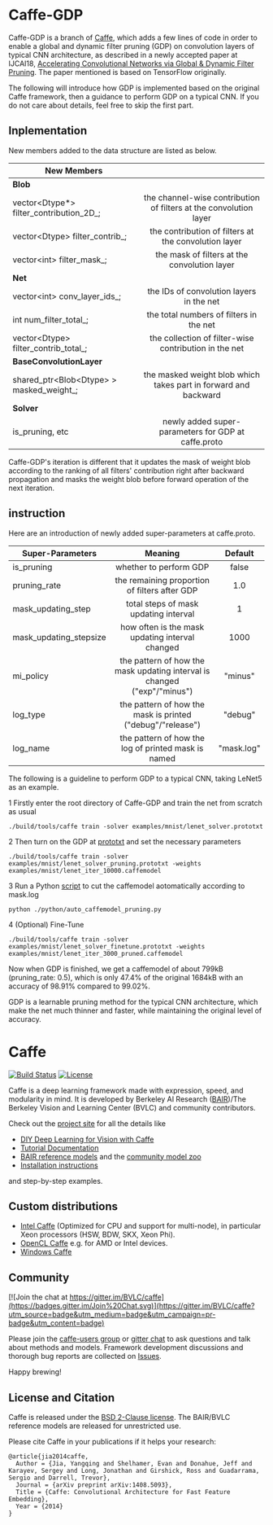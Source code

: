 # Caffe-GDP
Caffe-GDP is a branch of [Caffe](https://github.com/BVLC/caffe), which adds a few lines of code in order to enable a global and dynamic filter pruning (GDP) on convolution layers of typical CNN architecture, as described in a newly accepted paper at IJCAI18, [Accelerating Convolutional Networks via Global & Dynamic Filter Pruning](https://www.ijcai.org/proceedings/2018/0336.pdf). The paper mentioned is based on TensorFlow originally. 

The following will introduce how GDP is implemented based on the original Caffe framework, then a guidance to perform GDP on a typical CNN. If you do not care about details, feel free to skip the first part.

## Inplementation

New members added to the data structure are listed as below.

|**New Members** | |
|---| :---: |
|**Blob**| |
|vector<Dtype*> filter_contribution_2D_; |the channel-wise contribution of filters at the convolution layer |
|vector\<Dtype\> filter_contrib_; |the contribution of filters at the convolution layer |
|vector\<int\> filter_mask_; |the mask of filters at the convolution layer |
|**Net** | |
|vector\<int\> conv_layer_ids_; |the IDs of convolution layers in the net |
|int num_filter_total_; | the total numbers of filters in the net |
|vector\<Dtype\> filter_contrib_total_; | the collection of filter-wise contribution in the net |
|**BaseConvolutionLayer** | |
|shared_ptr\<Blob\<Dtype\> \> masked_weight_; |the masked weight blob which takes part in forward and backward |
|**Solver** | |
|is_pruning, etc| newly added super-parameters for GDP at caffe.proto|
 
Caffe-GDP's iteration is different that it updates the mask of weight blob according to the ranking of all filters' contribution right after backward propagation and masks the weight blob before forward operation of the next iteration.

## instruction

Here are an introduction of newly added super-parameters at caffe.proto.

|**Super-Parameters** | Meaning| Default|
|---| :---: | :---: |
|is_pruning |whether to perform GDP |false |
|pruning_rate |the remaining proportion of filters after GDP |1.0 |
|mask_updating_step | total steps of mask updating interval| 1|
|mask_updating_stepsize | how often is the mask updating interval changed| 1000|
|mi_policy | the pattern of how the mask updating interval is changed ("exp"/"minus") | "minus"|
|log_type | the pattern of how the mask is printed ("debug"/"release") | "debug"|
|log_name | the pattern of how the log of printed mask is named| "mask.log"|

The following is a guideline to perform GDP to a typical CNN, taking LeNet5 as an example.

1 Firstly enter the root directory of Caffe-GDP and train the net from scratch as usual

`./build/tools/caffe train -solver examples/mnist/lenet_solver.prototxt`

2 Then turn on the GDP at [prototxt](https://github.com/wozhouh/caffe-gdp/blob/master/examples/mnist/lenet_solver_pruning.prototxt) and set the necessary parameters

`./build/tools/caffe train -solver examples/mnist/lenet_solver_pruning.prototxt -weights examples/mnist/lenet_iter_10000.caffemodel`
 
3 Run a Python [script](https://github.com/wozhouh/caffe-gdp/blob/master/python/caffemodel_channel_pruning.py) to cut the caffemodel aotomatically according to mask.log

`python ./python/auto_caffemodel_pruning.py`

4 (Optional) Fine-Tune

`./build/tools/caffe train -solver examples/mnist/lenet_solver_finetune.prototxt -weights examples/mnist/lenet_iter_3000_pruned.caffemodel`

Now when GDP is finished, we get a caffemodel of about 799kB (pruning_rate: 0.5), which is only 47.4% of the original 1684kB with an accuracy of 98.91% compared to 99.02%. 

GDP is a learnable pruning method for the typical CNN architecture, which make the net much thinner and faster, while maintaining the original level of accuracy.

# Caffe

[![Build Status](https://travis-ci.org/BVLC/caffe.svg?branch=master)](https://travis-ci.org/BVLC/caffe)
[![License](https://img.shields.io/badge/license-BSD-blue.svg)](LICENSE)

Caffe is a deep learning framework made with expression, speed, and modularity in mind.
It is developed by Berkeley AI Research ([BAIR](http://bair.berkeley.edu))/The Berkeley Vision and Learning Center (BVLC) and community contributors.

Check out the [project site](http://caffe.berkeleyvision.org) for all the details like

- [DIY Deep Learning for Vision with Caffe](https://docs.google.com/presentation/d/1UeKXVgRvvxg9OUdh_UiC5G71UMscNPlvArsWER41PsU/edit#slide=id.p)
- [Tutorial Documentation](http://caffe.berkeleyvision.org/tutorial/)
- [BAIR reference models](http://caffe.berkeleyvision.org/model_zoo.html) and the [community model zoo](https://github.com/BVLC/caffe/wiki/Model-Zoo)
- [Installation instructions](http://caffe.berkeleyvision.org/installation.html)

and step-by-step examples.

## Custom distributions

 - [Intel Caffe](https://github.com/BVLC/caffe/tree/intel) (Optimized for CPU and support for multi-node), in particular Xeon processors (HSW, BDW, SKX, Xeon Phi).
- [OpenCL Caffe](https://github.com/BVLC/caffe/tree/opencl) e.g. for AMD or Intel devices.
- [Windows Caffe](https://github.com/BVLC/caffe/tree/windows)

## Community

[![Join the chat at https://gitter.im/BVLC/caffe](https://badges.gitter.im/Join%20Chat.svg)](https://gitter.im/BVLC/caffe?utm_source=badge&utm_medium=badge&utm_campaign=pr-badge&utm_content=badge)

Please join the [caffe-users group](https://groups.google.com/forum/#!forum/caffe-users) or [gitter chat](https://gitter.im/BVLC/caffe) to ask questions and talk about methods and models.
Framework development discussions and thorough bug reports are collected on [Issues](https://github.com/BVLC/caffe/issues).

Happy brewing!

## License and Citation

Caffe is released under the [BSD 2-Clause license](https://github.com/BVLC/caffe/blob/master/LICENSE).
The BAIR/BVLC reference models are released for unrestricted use.

Please cite Caffe in your publications if it helps your research:

    @article{jia2014caffe,
      Author = {Jia, Yangqing and Shelhamer, Evan and Donahue, Jeff and Karayev, Sergey and Long, Jonathan and Girshick, Ross and Guadarrama, Sergio and Darrell, Trevor},
      Journal = {arXiv preprint arXiv:1408.5093},
      Title = {Caffe: Convolutional Architecture for Fast Feature Embedding},
      Year = {2014}
    }
